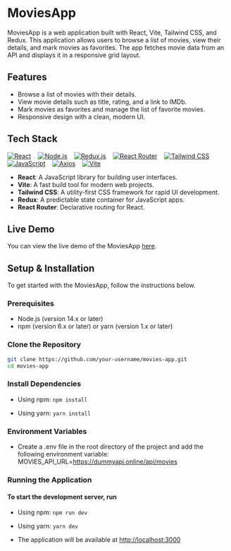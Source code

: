 # MoviesApp

MoviesApp is a web application built with React, Vite, Tailwind CSS, and Redux. This application allows users to browse a list of movies, view their details, and mark movies as favorites. The app fetches movie data from an API and displays it in a responsive grid layout.

## Features

- Browse a list of movies with their details.
- View movie details such as title, rating, and a link to IMDb.
- Mark movies as favorites and manage the list of favorite movies.
- Responsive design with a clean, modern UI.

## Tech Stack

[![React](https://img.shields.io/badge/React-20232A?style=for-the-badge&logo=react&logoColor=61DAFB)](#) &nbsp;&nbsp;
[![Node.js](https://img.shields.io/badge/Node%20js-339933?style=for-the-badge&logo=nodedotjs&logoColor=white)](#) &nbsp;&nbsp;
[![Redux.js](https://img.shields.io/badge/Redux-593D88?style=for-the-badge&logo=redux&logoColor=white)](#) &nbsp;&nbsp;
[![React Router](https://img.shields.io/badge/React_Router-CA4245?style=for-the-badge&logo=react-router&logoColor=white)](#) &nbsp;&nbsp;
[![Tailwind CSS](https://img.shields.io/badge/Tailwind_CSS-38B2AC?style=for-the-badge&logo=tailwind-css&logoColor=white)](#) &nbsp;&nbsp;
[![JavaScript](https://img.shields.io/badge/JavaScript-323330?style=for-the-badge&logo=javascript&logoColor=F7DF1E)](#) &nbsp;&nbsp;
[![Axios](https://img.shields.io/badge/axios-671ddf?&style=for-the-badge&logo=axios&logoColor=white)](#) &nbsp;&nbsp;
[![Vite](https://img.shields.io/badge/Vite-B73BFE?style=for-the-badge&logo=vite&logoColor=FFD62E)](#)

- **React**: A JavaScript library for building user interfaces.
- **Vite**: A fast build tool for modern web projects.
- **Tailwind CSS**: A utility-first CSS framework for rapid UI development.
- **Redux**: A predictable state container for JavaScript apps.
- **React Router**: Declarative routing for React.

## Live Demo

You can view the live demo of the MoviesApp [here](https://movies-app3.netlify.app/).

## Setup & Installation

To get started with the MoviesApp, follow the instructions below.

### Prerequisites

- Node.js (version 14.x or later)
- npm (version 6.x or later) or yarn (version 1.x or later)

### Clone the Repository

```bash
git clone https://github.com/your-username/movies-app.git
cd movies-app
```

### Install Dependencies

- Using npm:
```npm install```

- Using yarn:
```yarn install```

### Environment Variables

- Create a .env file in the root directory of the project and add the following environment variable:
MOVIES_API_URL=<https://dummyapi.online/api/movies>

### Running the Application

#### To start the development server, run

- Using npm:
```npm run dev```

- Using yarn:
```yarn dev```

- The application will be available at <http://localhost:3000>
